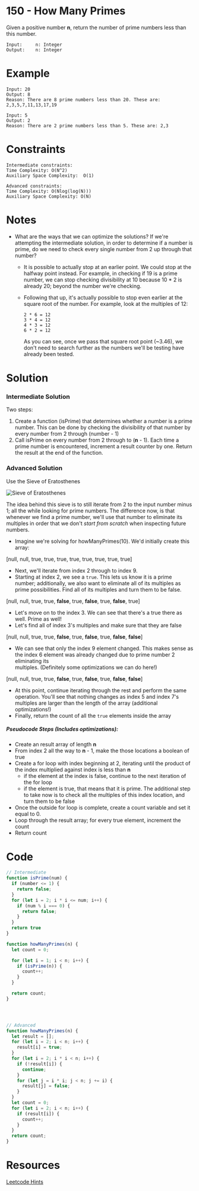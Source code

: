 # 150 - How Many Primes

Given a positive number **n**, return the number of prime numbers less than
this number.


```
Input:     n: Integer
Output:    n: Integer
```

# Example

```
Input: 20
Output: 8
Reason: There are 8 prime numbers less than 20. These are: 2,3,5,7,11,13,17,19

Input: 5
Output: 2
Reason: There are 2 prime numbers less than 5. These are: 2,3
```


# Constraints

```
Intermediate constraints:
Time Complexity: O(N^2)
Auxiliary Space Complexity:  O(1)

Advanced constraints:
Time Complexity: O(Nlog(log(N)))
Auxiliary Space Complexity: O(N)

```

# Notes

- What are the ways that we can optimize the solutions? If we're attempting
  the intermediate solution, in order to determine if a number is prime,
  do we need to check every single number from 2 up through that number?
  - It is possible to actually stop at an earlier point. We could stop at the
    halfway point instead. For example, in checking if 19 is a prime number,
    we can stop checking divisibility at 10 because 10 * 2 is already 20; beyond
    the number we're checking.
  - Following that up, it's actually possible to stop even earlier at the
    square root of the number. For example, look at the multiples of 12:

    ```
    2 * 6 = 12
    3 * 4 = 12
    4 * 3 = 12
    6 * 2 = 12
    ```
    As you can see, once we pass that square root point (~3.46), we don't need
    to search further as the numbers we'll be testing have already been tested.

# Solution

### Intermediate Solution

Two steps:

1) Create a function (isPrime) that determines whether a number is a prime
   number. This can be done by checking the divisibility of that number
   by every number from 2 through (number - 1)
2) Call isPrime on every number from 2 through to (**n** - 1). Each time a
   prime number is encountered, increment a result counter by one. Return
   the result at the end of the function.

### Advanced Solution

Use the Sieve of Eratosthenes

![Sieve of Eratosthenes](https://res.cloudinary.com/outco-io/image/upload/v1541024861/sieve.jpg)

The idea behind this sieve is to still iterate from 2 to the input number
minus 1; all the while looking for prime numbers. The difference now, is that
whenever we find a prime number, we'll use that number to eliminate its
multiples in order that we don't *start from scratch* when inspecting future
numbers.

- Imagine we're solving for howManyPrimes(10). We'd initially create this array:

[null, null, true, true, true, true, true, true, true, true]

- Next, we'll iterate from index 2 through to index 9.
- Starting at index 2, we see a `true`. This lets us know it is a prime number;
  additionally, we also want to eliminate all of its multiples as prime
  possibilities. Find all of its multiples and turn them to be false.

[null, null, true, true, **false**, true, **false**, true, **false**, true]

- Let's move on to the index 3. We can see that there's a true there as well.
  Prime as well!
- Let's find all of index 3's multiples and make sure that they are false

[null, null, true, true, **false**, true, **false**, true, **false**, **false**]

- We can see that only the index 9 element changed. This makes sense as the
  index 6 element was already changed due to prime number 2 eliminating its  
  multiples. (Definitely some optimizations we can do here!)

[null, null, true, true, **false**, true, **false**, true, **false**, **false**]

- At this point, continue iterating through the rest and perform the same
  operation. You'll see that nothing changes as index 5 and index 7's multiples
  are larger than the length of the array (additional optimizations!)
- Finally, return the count of all the `true` elements inside the array


##### Pseudocode Steps (Includes optimizations):

- Create an result array of length **n**
- From index 2 all the way to **n** - 1, make the those locations a boolean of
  true
- Create a for loop with index beginning at 2, iterating until the product of
  the index multiplied against index is less than **n**
  - if the element at the index is false, continue to the next iteration of the
    for loop
  - if the element is true, that means that it is prime. The additional step to
    take now is to check all the multiples of this index location, and turn them
    to be false
- Once the outside for loop is complete, create a count variable and set it
  equal to 0.
- Loop through the result array; for every true element, increment the count
- Return count


# Code

```javascript
// Intermediate
function isPrime(num) {
  if (number <= 1) {
    return false;
  }
  for (let i = 2; i * i <= num; i++) {
    if (num % i === 0) {
      return false;
    }
  }
  return true
}

function howManyPrimes(n) {
  let count = 0;

  for (let i = 1; i < n; i++) {
    if (isPrime(n)) {
      count++;
    }
  }

  return count;
}




// Advanced
function howManyPrimes(n) {
  let result = [];
  for (let i = 2; i < n; i++) {
    result[i] = true;  
  }
  for (let i = 2; i * i < n; i++) {
    if (!result[i]) {
      continue;
    }
    for (let j = i * i; j < n; j += i) {
      result[j] = false;
    }
  }
  let count = 0;
  for (let i = 2; i < n; i++) {
    if (result[i]) {
      count++;
    }
  }
  return count;
}
```

# Resources

[Leetcode Hints](https://leetcode.com/problems/count-primes/)
